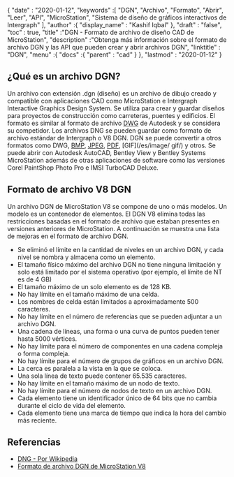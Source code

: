 {
  "date" : "2020-01-12",
  "keywords" :[ "DGN", "Archivo", "Formato", "Abrir", "Leer", "API", "MicroStation", "Sistema de diseño de gráficos interactivos de Intergraph" ],
  "author" :{
    "display_name" : "Kashif Iqbal"
},
  "draft" : "false",
  "toc" : true,
  "title" :"DGN - Formato de archivo de diseño CAD de MicroStation",
  "description" :"Obtenga más información sobre el formato de archivo DGN y las API que pueden crear y abrir archivos DGN",
  "linktitle" : "DGN",
  "menu" :{
    "docs" :{
      "parent" : "cad"
}
},
  "lastmod" : "2020-01-12"
}

## ¿Qué es un archivo DGN?

Un archivo con extensión .dgn (diseño) es un archivo de dibujo creado y compatible con aplicaciones CAD como MicroStation e Intergraph Interactive Graphics Design System. Se utiliza para crear y guardar diseños para proyectos de construcción como carreteras, puentes y edificios. El formato es similar al formato de archivo [DWG](/es/cad/dwg/) de Autodesk y se considera su competidor. Los archivos DNG se pueden guardar como formato de archivo estándar de Intergraph o V8 DGN. DGN se puede convertir a otros formatos como DWG, [BMP](/es/image/bmp/), [JPEG](/es/image/jpeg/), [PDF](/es/pdf/), [GIF](/es/image/ gif/) y otros. Se puede abrir con Autodesk AutoCAD, Bentley View y Bentley Systems MicroStation además de otras aplicaciones de software como las versiones Corel PaintShop Photo Pro e IMSI TurboCAD Deluxe.

## Formato de archivo V8 DGN

Un archivo DGN de MicroStation V8 se compone de uno o más modelos. Un modelo es un contenedor de elementos. El DGN V8 elimina todas las restricciones basadas en el formato de archivo que estaban presentes en versiones anteriores de MicroStation. A continuación se muestra una lista de mejoras en el formato de archivo DGN.

* Se eliminó el límite en la cantidad de niveles en un archivo DGN, y cada nivel se nombra y almacena como un elemento.
* El tamaño físico máximo del archivo DGN no tiene ninguna limitación y solo está limitado por el sistema operativo (por ejemplo, el límite de NT es de 4 GB)
* El tamaño máximo de un solo elemento es de 128 KB.
* No hay límite en el tamaño máximo de una celda.
* Los nombres de celda están limitados a aproximadamente 500 caracteres.
* No hay límite en el número de referencias que se pueden adjuntar a un archivo DGN.
* Una cadena de líneas, una forma o una curva de puntos pueden tener hasta 5000 vértices.
* No hay límite para el número de componentes en una cadena compleja o forma compleja.
* No hay límite para el número de grupos de gráficos en un archivo DGN.
* La cerca es paralela a la vista en la que se coloca.
* Una sola línea de texto puede contener 65.535 caracteres.
* No hay límite en el tamaño máximo de un nodo de texto.
* No hay límite para el número de nodos de texto en un archivo DGN.
* Cada elemento tiene un identificador único de 64 bits que no cambia durante el ciclo de vida del elemento.
* Cada elemento tiene una marca de tiempo que indica la hora del cambio más reciente.

## Referencias

* [DNG - Por Wikipedia](https://en.wikipedia.org/wiki/DGN)
* [Formato de archivo DGN de MicroStation V8](https://web.archive.org/web/20120713013730/http://docs.bentley.com/ko/MicroStation/ustnhelp47.html)


